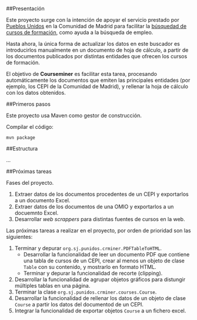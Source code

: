

##Presentación

Este proyecto surge con la intención de apoyar el servicio prestado por [Pueblos Unidos](http://pueblosunidos.org/) en la Comunidad de Madrid para facilitar la [búsquedad de cursos de formación](https://voluntariadopueblosunidosv09.firebaseapp.com/#/main), como ayuda a la búsqueda de empleo.

Hasta ahora, la única forma de actualizar los datos en este buscador es introducirlos manualmente en un documento de hoja de cálculo, a partir de los documentos publicados por distintas entidades que ofrecen los cursos de formación.

El objetivo de **Courseminer** es facilitar esta tarea, procesando automáticamente los documentos que emiten las principales entidades (por ejemplo, los CEPI de la Comunidad de Madrid), y rellenar la hoja de cálculo con los datos obtenidos.

##Primeros pasos

Este proyecto usa Maven como gestor de construcción.

Compilar el código:


```
mvn package
```

##Estructura

...

##Próximas tareas

Fases del proyecto.

1. Extraer datos de los documentos procedentes de un CEPI y exportarlos a un documento Excel.
2. Extraer datos de los documentos de una OMIO y exportarlos a un docuemnto Excel.
3. Desarrollar *web scrappers* para distintas fuentes de cursos en la web.

Las próximas tareas a realizar en el proyecto, por orden de prioridad son las siguientes:

1. Terminar y depurar `org.sj.punidos.crminer.PDFTableToHTML`.
   * Desarrollar la funcionalidad de leer un documento PDF que contiene una tabla de cursos de un CEPI, crear al menos un objeto de clase `Table` con su contenido, y mostrarlo en formato HTML.
   * Terminar y depurar la funcionalidad de recorte (clipping).
2. Desarrollar la funcionalidad de agrupar objetos gráficos para distungir múltiples tablas en una página.
3. Terminar la clase `org.sj.punidos.crminer.courses.Course`.
4. Desarrollar la funcionalidad de rellenar los datos de un objeto de clase `Course` a partir los datos del documentod de un CEPI.
5. Integrar la funcionalidad de exportar objetos `Course` a un fichero excel.


